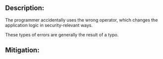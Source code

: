## Description:

The programmer accidentally uses the wrong operator, which changes the application logic in security-relevant ways.

These types of errors are generally the result of a typo.

## Mitigation:
